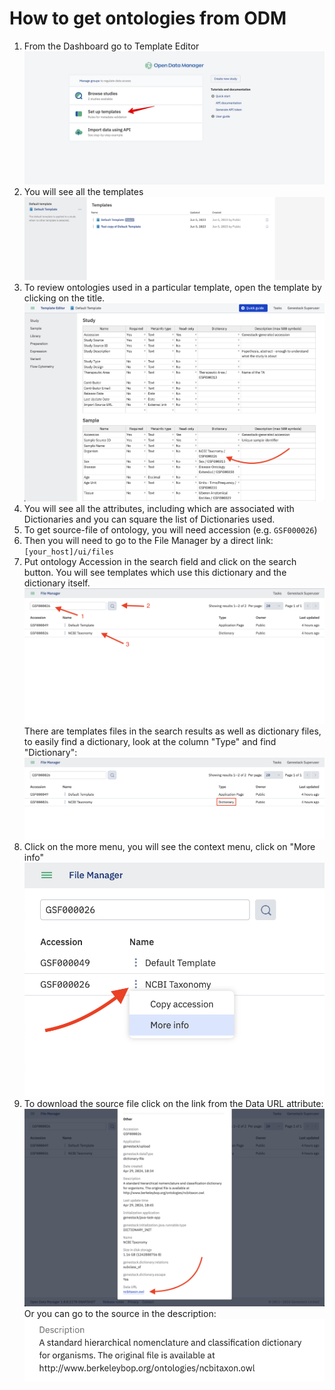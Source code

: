 # How to get ontologies from ODM

1. From the Dashboard go to Template Editor
   ![1](exporting-ontologies-from-odm/1.png)
1. You will see all the templates
   ![2](exporting-ontologies-from-odm/2.png)
1. To review ontologies used in a particular template, open the template by clicking on the title.
   ![3](exporting-ontologies-from-odm/3.png)
1. You will see all the attributes, including which are associated with Dictionaries and you can square the list of Dictionaries used.
1. To get source-file of ontology, you will need accession (e.g. `GSF000026`)
1. Then you will need to go to the File Manager by a direct link:<br/>
   `[your_host]/ui/files`
1. Put ontology Accession in the search field and click on the search button. You will see templates which use this dictionary and the dictionary itself. <br/>
   ![7](exporting-ontologies-from-odm/7.png)
   There are templates files in the search results as well as dictionary files, to easily find a dictionary, look at the column "Type" and find "Dictionary":
   ![8](exporting-ontologies-from-odm/8.png)
1. Click on the more menu, you will see the context menu, click on "More info"
   ![9](exporting-ontologies-from-odm/9.png)
1. To download the source file click on the link from the Data URL attribute:
   ![10](exporting-ontologies-from-odm/10.png)
   Or you can go to the source in the description:
   ![11](exporting-ontologies-from-odm/11.png)

